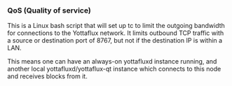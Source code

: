 ### QoS (Quality of service) ###

This is a Linux bash script that will set up tc to limit the outgoing bandwidth for connections to the Yottaflux network. It limits outbound TCP traffic with a source or destination port of 8767, but not if the destination IP is within a LAN.

This means one can have an always-on yottafluxd instance running, and another local yottafluxd/yottaflux-qt instance which connects to this node and receives blocks from it.
